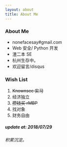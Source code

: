 ```yaml
---
layout: about
title: About Me
---
```


### About Me

- nonefacesay#gmail.com 
- Web 安全/ Python 开发
- 渣二本 SE
- 杭州生存中。
- 欢迎留言/disqus

### Wish List

1. <del> Knownsec 实习 </del>
2. 经济独立
3. <del> 攒钱买 rMBP </del> 
4. 找对象
5. 财务自由


##### update at: 2018/07/29
###### 积累沉淀。
